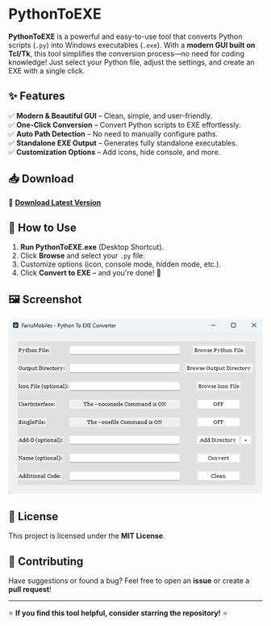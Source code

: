 # PythonToEXE  

**PythonToEXE** is a powerful and easy-to-use tool that converts Python scripts (`.py`) into Windows executables (`.exe`). With a **modern GUI built on Tcl/Tk**, this tool simplifies the conversion process—no need for coding knowledge! Just select your Python file, adjust the settings, and create an EXE with a single click.  

## ✨ Features  
✅ **Modern & Beautiful GUI** – Clean, simple, and user-friendly.  
✅ **One-Click Conversion** – Convert Python scripts to EXE effortlessly.  
✅ **Auto Path Detection** – No need to manually configure paths.  
✅ **Standalone EXE Output** – Generates fully standalone executables.  
✅ **Customization Options** – Add icons, hide console, and more.  

## 📥 Download  
🔽 **[Download Latest Version](https://github.com/FarruMobiles/PythonToEXE/releases/latest)**  

## 🚀 How to Use  
1. **Run PythonToEXE.exe** (Desktop Shortcut).  
2. Click **Browse** and select your `.py` file.  
3. Customize options (icon, console mode, hidden mode, etc.).  
4. Click **Convert to EXE** – and you're done! 🎉  

## 🖼️ Screenshot  
![PythonToEXE UI](https://github.com/FarruMobiles/PythonToEXE/blob/main/Screenshot1.png) 

## 📜 License  
This project is licensed under the **MIT License**.  

## 🤝 Contributing  
Have suggestions or found a bug? Feel free to open an **issue** or create a **pull request**!  

---

⭐ **If you find this tool helpful, consider starring the repository!** ⭐  
